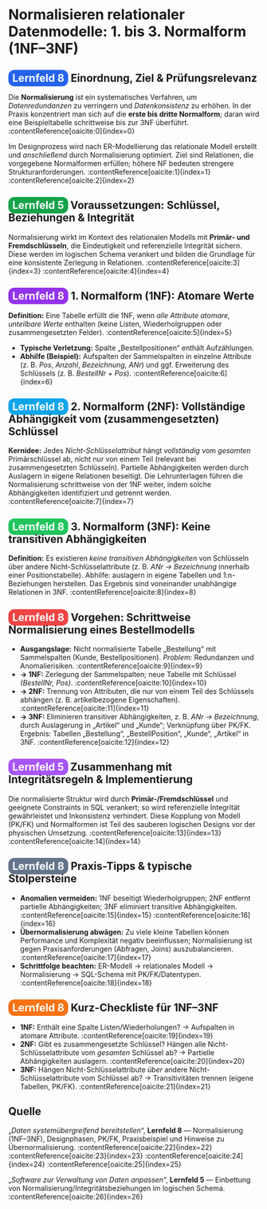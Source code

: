 <h1>Normalisieren relationaler Datenmodelle: 1. bis 3. Normalform (1NF–3NF)</h1>

<h2>
  <span style="background-color:#2563eb; color:white; padding:4px 8px; border-radius:12px;">Lernfeld 8</span>
  Einordnung, Ziel & Prüfungsrelevanz
</h2>
<p>Die <strong>Normalisierung</strong> ist ein systematisches Verfahren, um <em>Datenredundanzen</em> zu verringern und <em>Datenkonsistenz</em> zu erhöhen. In der Praxis konzentriert man sich auf die <strong>erste bis dritte Normalform</strong>; daran wird eine Beispieltabelle schrittweise bis zur 3NF überführt. :contentReference[oaicite:0]{index=0}</p>
<p>Im Designprozess wird nach ER-Modellierung das relationale Modell erstellt und <em>anschließend</em> durch Normalisierung optimiert. Ziel sind Relationen, die vorgegebene Normalformen erfüllen; höhere NF bedeuten strengere Strukturanforderungen. :contentReference[oaicite:1]{index=1} :contentReference[oaicite:2]{index=2}</p>

<h2>
  <span style="background-color:#16a34a; color:white; padding:4px 8px; border-radius:12px;">Lernfeld 5</span>
  Voraussetzungen: Schlüssel, Beziehungen & Integrität
</h2>
<p>Normalisierung wirkt im Kontext des relationalen Modells mit <strong>Primär- und Fremdschlüsseln</strong>, die Eindeutigkeit und referenzielle Integrität sichern. Diese werden im logischen Schema verankert und bilden die Grundlage für eine konsistente Zerlegung in Relationen. :contentReference[oaicite:3]{index=3} :contentReference[oaicite:4]{index=4}</p>

<h2>
  <span style="background-color:#9333ea; color:white; padding:4px 8px; border-radius:12px;">Lernfeld 8</span>
  1. Normalform (1NF): Atomare Werte
</h2>
<p><strong>Definition:</strong> Eine Tabelle erfüllt die 1NF, wenn <em>alle Attribute atomare, unteilbare Werte</em> enthalten (keine Listen, Wiederholgruppen oder zusammengesetzten Felder). :contentReference[oaicite:5]{index=5}</p>
<ul>
  <li><strong>Typische Verletzung:</strong> Spalte „Bestellpositionen“ enthält Aufzählungen.</li>
  <li><strong>Abhilfe (Beispiel):</strong> Aufspalten der Sammelspalten in einzelne Attribute (z. B. <em>Pos</em>, <em>Anzahl</em>, <em>Bezeichnung</em>, <em>ANr</em>) und ggf. Erweiterung des Schlüssels (z. B. <em>BestellNr + Pos</em>). :contentReference[oaicite:6]{index=6}</li>
</ul>

<h2>
  <span style="background-color:#0ea5e9; color:white; padding:4px 8px; border-radius:12px;">Lernfeld 8</span>
  2. Normalform (2NF): Vollständige Abhängigkeit vom (zusammengesetzten) Schlüssel
</h2>
<p><strong>Kernidee:</strong> Jedes <em>Nicht-Schlüsselattribut</em> hängt <em>vollständig</em> vom <em>gesamten</em> Primärschlüssel ab, nicht nur von einem Teil (relevant bei zusammengesetzten Schlüsseln). Partielle Abhängigkeiten werden durch Auslagern in eigene Relationen beseitigt. Die Lehrunterlagen führen die Normalisierung schrittweise von der 1NF weiter, indem solche Abhängigkeiten identifiziert und getrennt werden. :contentReference[oaicite:7]{index=7}</p>

<h2>
  <span style="background-color:#22c55e; color:white; padding:4px 8px; border-radius:12px;">Lernfeld 8</span>
  3. Normalform (3NF): Keine transitiven Abhängigkeiten
</h2>
<p><strong>Definition:</strong> Es existieren <em>keine transitiven Abhängigkeiten</em> von Schlüsseln über andere Nicht-Schlüsselattribute (z. B. <em>ANr → Bezeichnung</em> innerhalb einer Positionstabelle). Abhilfe: auslagern in eigene Tabellen und 1:n-Beziehungen herstellen. Das Ergebnis sind voneinander unabhängige Relationen in 3NF. :contentReference[oaicite:8]{index=8}</p>

<h2>
  <span style="background-color:#ef4444; color:white; padding:4px 8px; border-radius:12px;">Lernfeld 8</span>
  Vorgehen: Schrittweise Normalisierung eines Bestellmodells
</h2>
<ul>
  <li><strong>Ausgangslage:</strong> Nicht normalisierte Tabelle „Bestellung“ mit Sammelspalten (Kunde, Bestellpositionen). <em>Problem:</em> Redundanzen und Anomalierisiken. :contentReference[oaicite:9]{index=9}</li>
  <li><strong>→ 1NF:</strong> Zerlegung der Sammelspalten; neue Tabelle mit Schlüssel <em>(BestellNr, Pos)</em>. :contentReference[oaicite:10]{index=10}</li>
  <li><strong>→ 2NF:</strong> Trennung von Attributen, die nur von einem Teil des Schlüssels abhängen (z. B. artikelbezogene Eigenschaften). :contentReference[oaicite:11]{index=11}</li>
  <li><strong>→ 3NF:</strong> Eliminieren transitiver Abhängigkeiten, z. B. <em>ANr → Bezeichnung</em>, durch Auslagerung in „Artikel“ und „Kunde“; Verknüpfung über PK/FK. Ergebnis: Tabellen „Bestellung“, „BestellPosition“, „Kunde“, „Artikel“ in 3NF. :contentReference[oaicite:12]{index=12}</li>
</ul>

<h2>
  <span style="background-color:#a855f7; color:white; padding:4px 8px; border-radius:12px;">Lernfeld 5</span>
  Zusammenhang mit Integritätsregeln & Implementierung
</h2>
<p>Die normalisierte Struktur wird durch <strong>Primär-/Fremdschlüssel</strong> und geeignete Constraints in SQL verankert; so wird referenzielle Integrität gewährleistet und Inkonsistenz verhindert. Diese Kopplung von Modell (PK/FK) und Normalformen ist Teil des sauberen logischen Designs vor der physischen Umsetzung. :contentReference[oaicite:13]{index=13} :contentReference[oaicite:14]{index=14}</p>

<h2>
  <span style="background-color:#64748b; color:white; padding:4px 8px; border-radius:12px;">Lernfeld 8</span>
  Praxis-Tipps & typische Stolpersteine
</h2>
<ul>
  <li><strong>Anomalien vermeiden:</strong> 1NF beseitigt Wiederholgruppen; 2NF entfernt partielle Abhängigkeiten; 3NF eliminiert transitive Abhängigkeiten. :contentReference[oaicite:15]{index=15} :contentReference[oaicite:16]{index=16}</li>
  <li><strong>Übernormalisierung abwägen:</strong> Zu viele kleine Tabellen können Performance und Komplexität negativ beeinflussen; Normalisierung ist gegen Praxisanforderungen (Abfragen, Joins) auszubalancieren. :contentReference[oaicite:17]{index=17}</li>
  <li><strong>Schrittfolge beachten:</strong> ER-Modell → relationales Modell → Normalisierung → SQL-Schema mit PK/FK/Datentypen. :contentReference[oaicite:18]{index=18}</li>
</ul>

<h2>
  <span style="background-color:#f97316; color:white; padding:4px 8px; border-radius:12px;">Lernfeld 8</span>
  Kurz-Checkliste für 1NF–3NF
</h2>
<ul>
  <li><strong>1NF:</strong> Enthält eine Spalte Listen/Wiederholungen? → Aufspalten in atomare Attribute. :contentReference[oaicite:19]{index=19}</li>
  <li><strong>2NF:</strong> Gibt es zusammengesetzte Schlüssel? Hängen alle Nicht-Schlüsselattribute vom <em>gesamten</em> Schlüssel ab? → Partielle Abhängigkeiten auslagern. :contentReference[oaicite:20]{index=20}</li>
  <li><strong>3NF:</strong> Hängen Nicht-Schlüsselattribute <em>über</em> andere Nicht-Schlüsselattribute vom Schlüssel ab? → Transitivitäten trennen (eigene Tabellen, PK/FK). :contentReference[oaicite:21]{index=21}</li>
</ul>

<h2>Quelle</h2>
<p>„<em>Daten systemübergreifend bereitstellen</em>“, <strong>Lernfeld 8</strong> — Normalisierung (1NF–3NF), Designphasen, PK/FK, Praxisbeispiel und Hinweise zu Übernormalisierung. :contentReference[oaicite:22]{index=22} :contentReference[oaicite:23]{index=23} :contentReference[oaicite:24]{index=24} :contentReference[oaicite:25]{index=25}</p>
<p>„<em>Software zur Verwaltung von Daten anpassen</em>“, <strong>Lernfeld 5</strong> — Einbettung von Normalisierung/Integritätsbeziehungen im logischen Schema. :contentReference[oaicite:26]{index=26}</p>
